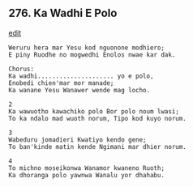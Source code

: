 
## 276.  Ka Wadhi E Polo
[edit](https://docs.google.com/document/d/1R6ddhlC4YbbtNbBgeRd8iOrRPmwOsYdH/edit?mode=html)



    Weruru hera mar Yesu kod nguonone modhiero;
    E piny Ruodhe no mogwedhi Enolos nwae kar dak.

    Chorus:
    Ka wadhi..................... yo e polo,
    Enobedi chien'mar mor manade;
    Ka wanane Yesu Wanawer wende mag locho.

    2
    Ka wawuotho kawachiko polo Bor polo noum lwasi;
    To ka ndalo mad wuoth norum, Tipo kod kuyo norum.

    3
    Wabeduru jomadieri Kwatiyo kendo gene;
    To ban'kinde matin kende Ngimani mar dhier norum.

    4
    To michno moseikonwa Wanamor kwaneno Ruoth;
    Ka dhoranga polo yawnwa Wanalu yor dhahabu.

